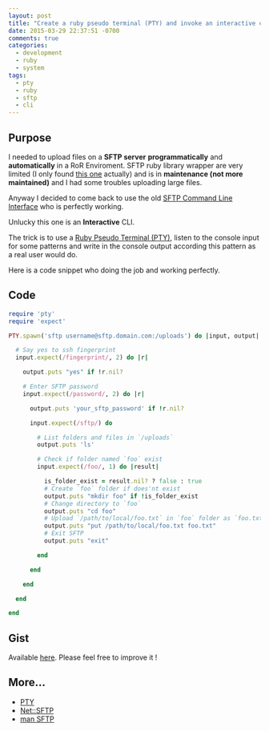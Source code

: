 ```yaml
---
layout: post
title: "Create a ruby pseudo terminal (PTY) and invoke an interactive command (SFTP)"
date: 2015-03-29 22:37:51 -0700
comments: true
categories:
  - development
  - ruby
  - system
tags:
  - pty
  - ruby
  - sftp
  - cli
---
```


## Purpose

I needed to upload files on a **SFTP server** **programmatically** and **automatically** in
a RoR Enviroment. SFTP ruby library wrapper are very limited (I only found
[this one][1] actually) and is in **maintenance (not more maintained)**
and I had some troubles uploading large files.

Anyway I decided to come back to use the old [SFTP Command Line Interface][3]
who is perfectly working.

Unlucky this one is an **Interactive** CLI.

The trick is to use a [Ruby Pseudo Terminal (PTY)][3], listen to the console
input for some patterns and write in the console output according this pattern
as a real user would do.

Here is a code snippet who doing the job and working perfectly.

## Code

```ruby
require 'pty'
require 'expect'

PTY.spawn('sftp username@sftp.domain.com:/uploads') do |input, output|

  # Say yes to ssh fingerprint
  input.expect(/fingerprint/, 2) do |r|

    output.puts "yes" if !r.nil?

    # Enter SFTP password
    input.expect(/password/, 2) do |r|

      output.puts 'your_sftp_password' if !r.nil?

      input.expect(/sftp/) do

        # List folders and files in `/uploads`
        output.puts 'ls'

        # Check if folder named `foo` exist
        input.expect(/foo/, 1) do |result|

          is_folder_exist = result.nil? ? false : true
          # Create `foo` folder if does'nt exist
          output.puts "mkdir foo" if !is_folder_exist
          # Change directory to `foo`
          output.puts "cd foo"
          # Upload `/path/to/local/foo.txt` in `foo` folder as `foo.txt`
          output.puts "put /path/to/local/foo.txt foo.txt"
          # Exit SFTP
          output.puts "exit"

        end

      end

    end

  end

end
```

## Gist

Available [here][4]. Please feel free to improve it !

## More...

- [PTY][1]
- [Net::SFTP][2]
- [man SFTP][3]

[1]: http://ruby-doc.org/stdlib-2.2.0/libdoc/pty/rdoc/PTY.html
[2]: https://github.com/net-ssh/net-sftp
[3]: http://linux.die.net/man/1/sftp
[4]: https://gist.github.com/kwent/e2c34c2dfd01a194a49a